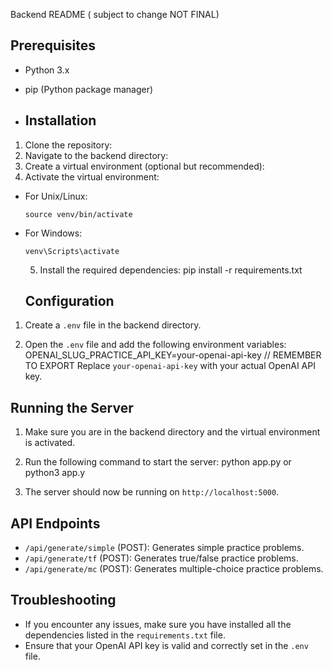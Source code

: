 Backend README ( subject to change NOT FINAL)

## Prerequisites
- Python 3.x
- pip (Python package manager)

- ## Installation
1. Clone the repository:
2. Navigate to the backend directory:
3. Create a virtual environment (optional but recommended):
4. Activate the virtual environment:
- For Unix/Linux:
  ```
  source venv/bin/activate
  ```
- For Windows:
  ```
  venv\Scripts\activate
  ```
  5. Install the required dependencies:
     pip install -r requirements.txt
  ## Configuration
1. Create a `.env` file in the backend directory.

2. Open the `.env` file and add the following environment variables:
   OPENAI_SLUG_PRACTICE_API_KEY=your-openai-api-key
   // REMEMBER TO EXPORT
Replace `your-openai-api-key` with your actual OpenAI API key.

## Running the Server
1. Make sure you are in the backend directory and the virtual environment is activated.

2. Run the following command to start the server:
   python app.py or python3 app.y
3. The server should now be running on `http://localhost:5000`.

## API Endpoints
- `/api/generate/simple` (POST): Generates simple practice problems.
- `/api/generate/tf` (POST): Generates true/false practice problems.
- `/api/generate/mc` (POST): Generates multiple-choice practice problems.
## Troubleshooting
- If you encounter any issues, make sure you have installed all the dependencies listed in the `requirements.txt` file.
- Ensure that your OpenAI API key is valid and correctly set in the `.env` file.
